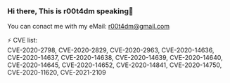 ### Hi there, This is r00t4dm speaking👋
You can conact me with my eMail: r00t4dm@gmail.com
<!--
**r00t4dm/r00t4dm** is a ✨ _special_ ✨ repository because its `README.md` (this file) appears on your GitHub profile.

Here are some ideas to get you started:

- 🔭 I’m currently working on ...
- 🌱 I’m currently learning ...
- 👯 I’m looking to collaborate on ...
- 🤔 I’m looking for help with ...
- 💬 Ask me about ...
- 📫 How to reach me: ...
- 😄 Pronouns: ...
- ⚡ Fun fact: ...
-->

⚡ CVE list:  
CVE-2020-2798, CVE-2020-2829, CVE-2020-2963, CVE-2020-14636, CVE-2020-14637, CVE-2020-14638, CVE-2020-14639, CVE-2020-14640, CVE-2020-14645, CVE-2020-14652, CVE-2020-14841, CVE-2020-14750, CVE-2020-11620, CVE-2021-2109
